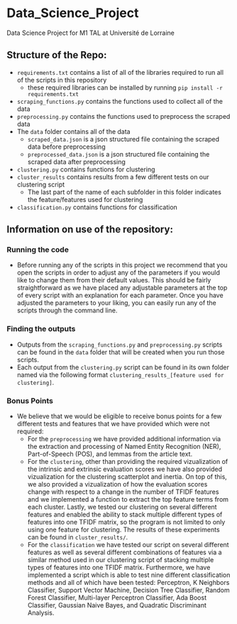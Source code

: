 # Data_Science_Project
Data Science Project for M1 TAL at Université de Lorraine
## Structure of the Repo:
- `requirements.txt` contains a list of all of the libraries required to run all of the scripts in this repository
  - these required libraries can be installed by running `pip install -r requirements.txt`
- `scraping_functions.py` contains the functions used to collect all of the data
- `preprocessing.py` contains the functions used to preprocess the scraped data
- The `data` folder contains all of the data
  - `scraped_data.json` is a json structured file containing the scraped data before preprocessing
  - `preprocessed_data.json` is a json structured file containing the scraped data after preprocessing
- `clustering.py` contains functions for clustering
- `cluster_results` contains results from a few different tests on our clustering script
  - The last part of the name of each subfolder in this folder indicates the feature/features used for clustering
- `classification.py` contains functions for classification

## Information on use of the repository:

### Running the code
- Before running any of the scripts in this project we recommend that you open the scripts in order to adjust any of the parameters if you would like to change them from their default values. This should be fairly straightforward as we have placed any adjustable parameters at the top of every script with an explanation for each parameter. Once you have adjusted the parameters to your liking, you can easily run any of the scripts through the command line.

### Finding the outputs
- Outputs from the `scraping_functions.py` and `preprocessing.py` scripts can be found in the `data` folder that will be created when you run those scripts.
- Each output from the `clustering.py` script can be found in its own folder named via the following format `clustering_results_[feature used for clustering]`.

### Bonus Points
- We believe that we would be eligible to receive bonus points for a few different tests and features that we have provided which were not required:
  - For the `preprocessing` we have provided additional information via the extraction and processing of Named Entity Recognition (NER), Part-of-Speech (POS), and lemmas from the article text.
  - For the `clustering`, other than providing the required vizualization of the intrinsic and extrinsic evaluation scores we have also provided vizualization for the clustering scatterplot and inertia. On top of this, we also provided a vizualization of how the evaluation scores change with respect to a change in the number of TFIDF features and we implemented a function to extract the top feature terms from each cluster. Lastly, we tested our clustering on several different features and enabled the ability to stack multiple different types of features into one TFIDF matrix, so the program is not limited to only using one feature for clustering. The results of these experiments can be found in `cluster_results/`.
  - For the `classification` we have tested our script on several different features as well as several different combinations of features via a similar method used in our clustering script of stacking multiple types of features into one TFIDF matrix. Furthermore, we have implemented a script which is able to test nine different classification methods and all of which have been tested: Perceptron, K Neighbors Classifier, Support Vector Machine, Decision Tree Classifier, Random Forest Classifier, Multi-layer Perceptron Classifier, Ada Boost Classifier, Gaussian Naive Bayes, and Quadratic Discriminant Analysis.
